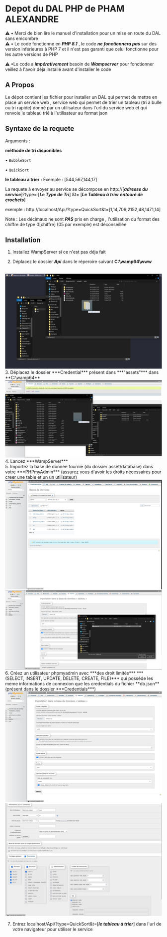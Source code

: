 # Depot du DAL PHP de PHAM ALEXANDRE
⚠️ • Merci de bien lire le manuel d'installation pour un mise en route du DAL sans emcombre  
⚠️ • Le code fonctionne en ***PHP 8.1*** , le code ***ne fonctionnera pas*** sur des version inférieures à PHP 7  et il n'est pas garanti que celui fonctionne pour les autre         versions de PHP 


⚠️ •Le code a ***impérativement*** besoin de ***Wampserver*** pour fonctionner  veillez à l'avoir déja installé avant d'installer le code 

## A Propos
Le dépot  contient les  fichier pour installer  un DAL  qui permet de  mettre en place un service web , service web qui  permet de trier un tableau  (tri à bulle ou tri rapide) donné par un utilisateur dans l'url du service web et qui renvoie le tableau trié à l'utilisateur au format json
## Syntaxe de la requete 
Arguments : 



 **méthode de tri  disponibles**



• `BubbleSort`


• `QuickSort`



**le tableau à trier :**
Exemple : [544,567,144,17]


La requete à envoyer  au service se décompose en  http://[***adresse du service***]?type= [***Le Type de Tri***] &t= [***Le Tableau à trier entouré de crochets***] 


exemple : http://localhost/Api/?type=QuickSort&t=[1,14,709,2152,48,1471,14]



Note : Les décimaux ne sont ***PAS*** pris en charge , l'utilisation du  format  des chiffre de type 0[chiffre] (05 par exemple) est   déconseillée





## Installation 
1. Installez WampServer si ce n'est pas déja fait 

2. Déplacez  le dossier ***Api*** dans le réperoire suivant **C:\wamp64\www**
</br>
<img src="./assets/help-photos/step1.jpg" alt="Alt text" title="Optional title"  scale="0.5">
</br>
3. Déplacez  le dossier ***Credential*** présent dans ***"assets"*** dans  **C:\wamp64**
<img src="./assets/help-photos/step2.jpg" alt="Alt text" title="Optional title"  scale="0.5">
</br>
4. Lancez ***WampServer***
</br>
5. Importez la base de donnée fournie  (du dossier asset/database)  dans votre ***PHPmyAdmin*** (assurez vous d'avoir les droits nécessaires pour creer une table et un un utilisateur) <img src="./assets/help-photos/step3.png" alt="Alt text" title="Optional title"  scale="0.5">
 <img src="./assets/help-photos/step5.jpg" alt="Alt text" title="Optional title"  scale="0.5">
  </br>
6. Créez un utilisateur phpmyadmin  avec ***des droit limités*** ***(SELECT, INSERT, UPDATE, DELETE, CREATE, FILE)***  qui possède les meme informations de connexion que  les credentials du  fichier **db.json** (présent dans le dossier ***Credentials***) <img src="./assets/help-photos/step4.png" alt="importation" title="Importation de la base de données "   scale="0.5"><img src="./assets/help-photos/step6.png" alt="Alt text" title="Optional title" scale="0.5"> 

7. Entrez  localhost/Api/?type=QuickSort&t=[***le tableau à trier***]  dans  l'url de votre navigateur pour utiliser le service 


